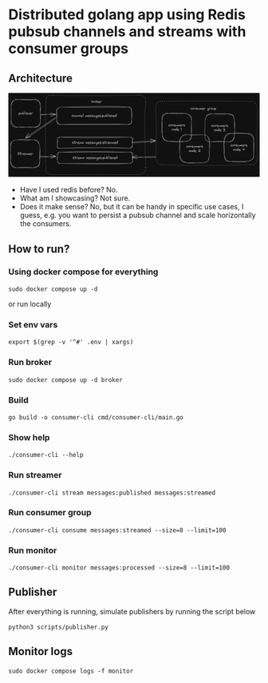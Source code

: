 # Distributed golang app using Redis pubsub channels and streams with consumer groups

## Architecture
![architecture](architecture.png)
* Have I used redis before? No.
* What am I showcasing? Not sure.
* Does it make sense? No, but it can be handy in specific use cases, I guess, e.g. you want to persist a pubsub channel and scale horizontally the consumers.

## How to run?

### Using docker compose for everything
```shell
sudo docker compose up -d
```
or run locally
### Set env vars
```shell
export $(grep -v '^#' .env | xargs)
```
### Run broker
```shell
sudo docker compose up -d broker
```

### Build
```shell
go build -o consumer-cli cmd/consumer-cli/main.go
```

### Show help
```shell
./consumer-cli --help
```

### Run streamer
```shell
./consumer-cli stream messages:published messages:streamed
```

### Run consumer group
```shell
./consumer-cli consume messages:streamed --size=8 --limit=100
```

### Run monitor
```shell
./consumer-cli monitor messages:processed --size=8 --limit=100
```

## Publisher
After everything is running, simulate publishers by running the script below
```shell
python3 scripts/publisher.py
```

## Monitor logs
```shell
sudo docker compose logs -f monitor
```
